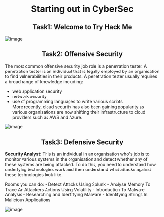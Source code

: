 <h1 align="center">Starting out in CyberSec</h1>
<h2 align="center">Task1: Welcome to Try Hack Me</h2>

![image](https://github.com/konboot/TryHackMe/assets/53315283/b5a78b72-3820-4672-9bf1-17965c1542f8)

<h2 align="center">Task2: Offensive Security</h2>
<p>The most common offensive security job role is a penetration tester. A penetration tester is an individual that is legally employed by an organisation to find vulnerabilities in their products. A penetration tester usually requires a broad range of knowledge including:

- web application security
- network security
- use of programming languages to write various scripts
<br>More recently, cloud security has also been gaining popularity as various organisations are now shifting their infrastructure to cloud providers such as AWS and Azure.</p>

![image](https://github.com/konboot/TryHackMe/assets/53315283/49d1b029-7d4c-43f2-8acc-1b0d239b68b5)

<h2 align="center">Task3: Defensive Security</h2>
<p><B>Security Analyst: </B>This is an individual in an organisation who's job is to monitor various systems in the organisation and detect whether any of these systems are being attacked. To do this, you need to understand how underlying technologies work and then understand what attacks against these technologies look like. </p>
Rooms you can do:
- Detect Attacks Using Splunk
- Analyse Memory To Trace An Attackers Actions Using Volatility
- Introduction To Malware Analysis
- Researching and Identifying Malware
- Identifying Strings In Malicious Applications

![image](https://github.com/konboot/TryHackMe/assets/53315283/27b62ba9-ed9d-4b7f-9f22-0720ad37a1d1)
